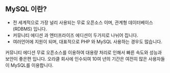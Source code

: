 ## MySQL 이란? 
+ 전 세계적으로 가장 널리 사용되는 무료 오픈소스 이며, 관계형 데이터베이스(RDBMS) 입니다.
+ 커뮤니티 에디션 과 엔터프라이즈 에디션이 두가지로 나뉘어 집니다.
+ 여러언어에 지원이 되며, 대표적으로 PHP 와 MySQL 사용하는 경우도 많습니다.

커뮤니티 에디션 무료 오픈소스를 이용하여 대용량 처리로 인해서 빠른 속도와 성능과 보안이 좋은편 입니다. 오라클 회사에 인수되여 10여 년의 기간은 여전히 많은 사용자들이 MySQL를 이용합니다. 
